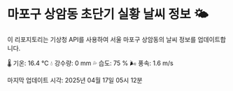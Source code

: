 
# 마포구 상암동 초단기 실황 날씨 정보 🌤️

이 리포지토리는 기상청 API를 사용하여 서울 마포구 상암동의 날씨 정보를 업데이트합니다. 

🌡️ 기온: 16.4 ℃
💧 강수량: 0 mm
💦 습도: 75 %
🌬️ 풍속: 1.6 m/s

마지막 업데이트 시각: 2025년 04월 17일 05시 12분    
